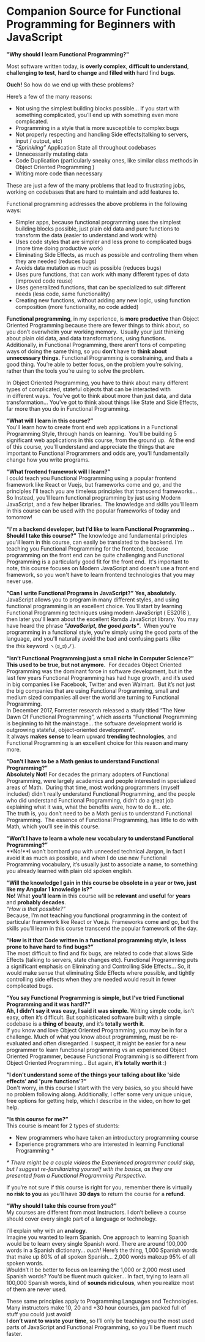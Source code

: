 # Companion Source for Functional Programming for Beginners with JavaScript

**"Why should I learn Functional Programming?"**

Most software written today, is **overly complex**, **difficult to understand**, **challenging to test**, **hard to change** and **filled with** hard find **bugs**.

**Ouch!** So how do we end up with these problems?

Here’s a few of the many reasons:

* Not using the simplest building blocks possible… If you start with something complicated, you’ll end up with something even more complicated.
* Programming in a style that is more susceptible to complex bugs
* Not properly respecting and handling Side effects(talking to servers, input / output, etc)
* _“Sprinkling”_ Application State all throughout codebases
* Unnecessarily mutating data
* Code Duplication (particularly sneaky ones, like similar class methods in Object Oriented Programming )
* Writing more code than necessary

These are just a few of the many problems that lead to frustrating jobs, working on codebases that are hard to maintain and add features to.

Functional programming addresses the above problems in the following ways:

* Simpler apps, because functional programming uses the simplest building blocks possible, just plain old data and pure functions to transform the data (easier to understand and work with)
* Uses code styles that are simpler and less prone to complicated bugs (more time doing productive work)
* Eliminating Side Effects, as much as possible and controlling them when they are needed (reduces bugs)
* Avoids data mutation as much as possible (reduces bugs)
* Uses pure functions, that can work with many different types of data (improved code reuse)
* Uses generalized functions, that can be specialized to suit different needs (less code, same functionality)
* Creating new functions, without adding any new logic, using function composition (more functionality, no code added)

**Functional programming**, in my experience, is **more productive** than Object Oriented Programming because there are fewer things to think about, so you don’t overwhelm your working memory.  Usually your just thinking about plain old data, and data transformations, using functions.  Additionally, in Functional Programming, there aren’t tons of competing ways of doing the same thing, so you **don’t** have to **think about unnecessary things.** Functional Programming is constraining, and thats a good thing. You’re able to better focus, on the problem you’re solving, rather than the tools you’re using to solve the problem.

In Object Oriented Programming, you have to think about many different types of complicated, stateful objects that can be interacted with in different ways.  You’ve got to think about more than just data, and data transformation… You’ve got to think about things like State and Side Effects, far more than you do in Functional Programming.

**“What will I learn in this course?”**  
You'll learn how to create front end web applications in a Functional Programming Style, through hands on learning.  You'll be building 5 significant web applications in this course, from the ground up.  At the end of this course, you'll understand and appreciate the things that are important to Functional Programmers and odds are, you'll fundamentally change how you write programs.

**“What frontend framework will I learn?”**  
I could teach you Functional Programming using a popular frontend framework like React or Vuejs, but frameworks come and go, and the principles I'll teach you are timeless principles that transcend frameworks... So Instead, you'll learn functional programming by just using Modern JavaScript, and a few helper libraries.  The knowledge and skills you'll learn in this course can be used with the popular frameworks of today and tomorrow!

**“I'm a backend developer, but I'd like to learn Functional Programming... Should I take this course?”**
The knowledge and fundamental principles you'll learn in this course, can easily be translated to the backend. I'm teaching you Functional Programming for the frontend, because programming on the front end can be quite challenging and Functional Programming is a particularly good fit for the front end.  It's important to note, this course focuses on Modern JavaScript and doesn't use a front end framework, so you won't have to learn frontend technologies that you may never use.

**“Can I write Functional Programs in JavaScript?”**
**Yes, absolutely.** JavaScript allows you to program in many different styles, and using functional programming is an excellent choice. You'll start by learning Functional Programming techniques using modern JavaScript ( ES2018 ), then later you'll learn about the excellent Ramda JavaScript library. You may have heard the phrase **_"JavaScript, the good parts"_**.  When you're programming in a functional style, you're simply using the good parts of the language, and you'll naturally avoid the bad and confusing parts (like the *this* keyword ヽ(ಠ_ಠ)ノ).

**“Isn’t Functional Programming just a small niche in Computer Science?”**  
**This used to be true, but not anymore.**  For decades Object Oriented Programming was the dominant force in software development, but in the last few years Functional Programming has had huge growth, and it’s used in big companies like Facebook, Twitter and even Walmart.  But it’s not just the big companies that are using Functional Programming, small and medium sized companies all over the world are turning to Functional Programming.  
In December 2017, Forrester research released a study titled “The New Dawn Of Functional Programming”, which asserts “Functional Programming is beginning to hit the mainstage… the software development world is outgrowing stateful, object-oriented development”.  
It always **makes sense** to learn upward **trending technologies**, and Functional Programming is an excellent choice for this reason and many more.

**“Don’t I have to be a Math genius to understand Functional Programming?”**  
**Absolutely Not!** For decades the primary adopters of Functional Programming, were largely academics and people interested in specialized areas of Math.  During that time, most working programmers (myself included) didn’t really understand Functional Programming, and the people who did understand Functional Programming, didn’t do a great job explaining what it was, what the benefits were, how to do it… etc.  
The truth is, you don’t need to be a Math genius to understand Functional Programming.  The essence of Functional Programming, has little to do with Math, which you’ll see in this course.

**“Won’t I have to learn a whole new vocabulary to understand Functional Programming?”**  
**No!**I won’t bombard you with unneeded technical Jargon, in fact I avoid it as much as possible, and when I do use new Functional Programming vocabulary, it’s usually just to associate a name, to something you already learned with plain old spoken english.

**“Will the knowledge I gain in this course be obsolete in a year or two, just like my Angular 1 knowledge is?”**  
**No!** What **you’ll learn** in this course will be **relevant** and **useful** for **years** and **probably decades**.  
_“How is that possible?”_  
Because, I’m not teaching you functional programming in the context of particular framework like React or Vue.js. Frameworks come and go, but the skills you’ll learn in this course transcend the popular framework of the day.

**“How is it that Code written in a functional programming style, is less prone to have hard to find bugs?”**  
The most difficult to find and fix bugs, are related to code that allows Side Effects (talking to servers, state changes etc). Functional Programming puts a significant emphasis on Eliminating and Controlling Side Effects... So, it would make sense that eliminating Side Effects where possible, and tightly controlling side effects when they are needed would result in fewer complicated bugs.

**“You say Functional Programming is simple, but I’ve tried Functional Programming and it was hard!?”**  
**Ah, I didn’t say it was easy, I said it was simple.** Writing simple code, isn’t easy, often it’s difficult. But sophisticated software built with a simple codebase is a **thing of beauty**, and it’s **totally worth it**.  
If you know and love Object Oriented Programming, you may be in for a challenge. Much of what you know about programming, must be re-evaluated and often disregarded. I suspect, it might be easier for a new programmer to learn functional programming vs an experienced Object Oriented Programmer, because Functional Programming is so different from Object Oriented Programming… But again, **it’s totally worth it** :)

**“I don't understand some of the things your talking about like 'side effects' and 'pure functions'?”**  
Don't worry, in this course I start with the very basics, so you should have no problem following along. Additionally, I offer some very unique unique, free options for getting help, which I describe in the video, on how to get help.

**“Is this course for me?”**  
This course is meant for 2 types of students:

* New programmers who have taken an introductory programming course
* Experience programmers who are interested in learning Functional Programming _\*_

_\* There might be a couple videos the Experienced programmer could skip, but I suggest re-familiarizing yourself with the basics, as they are presented from a Functional Programming Perspective._

If you’re not sure if this course is right for you, remember there is virtually **no risk to you** as you’ll have **30 days** to return the course for a **refund**.

**“Why should I take this course from you?”**  
My courses are different from most Instructors. I don’t believe a course should cover every single part of a language or technology.

I’ll explain why with an **analogy**.  
Imagine you wanted to learn Spanish. One approach to learning Spanish would be to learn every single Spanish word. There are around 100,000 words in a Spanish dictionary... _ouch!_
Here’s the thing, 1,000 Spanish words that make up 80% of all spoken Spanish… 2,000 words makeup 95% of all spoken words.  
Wouldn’t it be better to focus on learning the 1,000 or 2,000 most used Spanish words? You’d be fluent much quicker… In fact, trying to learn all 100,000 Spanish words, kind of **sounds ridiculous**, when you realize most of them are never used.

These same principles apply to Programming Languages and Technologies. Many instructors make 10, 20 and +30 hour courses, jam packed full of stuff you could just avoid!  
**I don’t want to waste your time**, so I’ll only be teaching you the most used parts of JavaScript and Functional Programming, so you’ll be fluent much faster.
